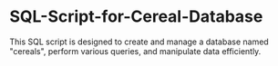 # SQL-Script-for-Cereal-Database
This SQL script is designed to create and manage a database named "cereals", perform various queries, and manipulate data efficiently.

